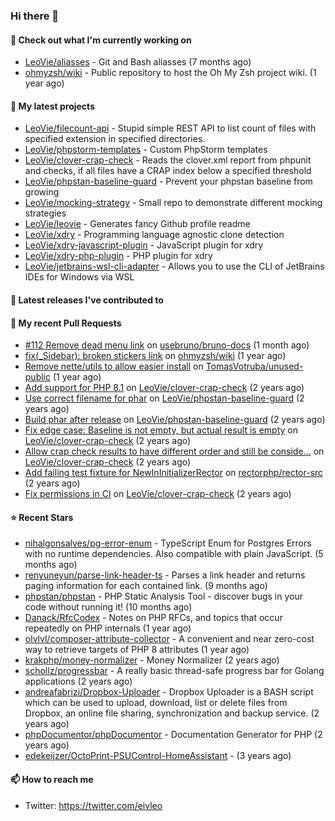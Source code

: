 ### Hi there 👋

#### 👷 Check out what I'm currently working on

- [LeoVie/aliasses](https://github.com/LeoVie/aliasses) - Git and Bash aliasses (7 months ago)
- [ohmyzsh/wiki](https://github.com/ohmyzsh/wiki) - Public repository to host the Oh My Zsh project wiki. (1 year ago)

#### 🌱 My latest projects

- [LeoVie/filecount-api](https://github.com/LeoVie/filecount-api) - Stupid simple REST API to list count of files with specified extension in specified directories.
- [LeoVie/phpstorm-templates](https://github.com/LeoVie/phpstorm-templates) - Custom PhpStorm templates
- [LeoVie/clover-crap-check](https://github.com/LeoVie/clover-crap-check) - Reads the clover.xml report from phpunit and checks, if all files have a CRAP index below a specified threshold
- [LeoVie/phpstan-baseline-guard](https://github.com/LeoVie/phpstan-baseline-guard) - Prevent your phpstan baseline from growing
- [LeoVie/mocking-strategy](https://github.com/LeoVie/mocking-strategy) - Small repo to demonstrate different mocking strategies
- [LeoVie/leovie](https://github.com/LeoVie/leovie) - Generates fancy Github profile readme
- [LeoVie/xdry](https://github.com/LeoVie/xdry) - Programming language agnostic clone detection
- [LeoVie/xdry-javascript-plugin](https://github.com/LeoVie/xdry-javascript-plugin) - JavaScript plugin for xdry
- [LeoVie/xdry-php-plugin](https://github.com/LeoVie/xdry-php-plugin) - PHP plugin for xdry
- [LeoVie/jetbrains-wsl-cli-adapter](https://github.com/LeoVie/jetbrains-wsl-cli-adapter) - Allows you to use the CLI of JetBrains IDEs for Windows via WSL

#### 🔭 Latest releases I've contributed to


#### 🔨 My recent Pull Requests

- [#112 Remove dead menu link](https://github.com/usebruno/bruno-docs/pull/113) on [usebruno/bruno-docs](https://github.com/usebruno/bruno-docs) (1 month ago)
- [fix(_Sidebar): broken stickers link](https://github.com/ohmyzsh/wiki/pull/43) on [ohmyzsh/wiki](https://github.com/ohmyzsh/wiki) (1 year ago)
- [Remove nette/utils to allow easier install](https://github.com/TomasVotruba/unused-public/pull/87) on [TomasVotruba/unused-public](https://github.com/TomasVotruba/unused-public) (1 year ago)
- [Add support for PHP 8.1](https://github.com/LeoVie/clover-crap-check/pull/10) on [LeoVie/clover-crap-check](https://github.com/LeoVie/clover-crap-check) (2 years ago)
- [Use correct filename for phar](https://github.com/LeoVie/phpstan-baseline-guard/pull/12) on [LeoVie/phpstan-baseline-guard](https://github.com/LeoVie/phpstan-baseline-guard) (2 years ago)
- [Build phar after release](https://github.com/LeoVie/phpstan-baseline-guard/pull/11) on [LeoVie/phpstan-baseline-guard](https://github.com/LeoVie/phpstan-baseline-guard) (2 years ago)
- [Fix edge case: Baseline is not empty, but actual result is empty](https://github.com/LeoVie/clover-crap-check/pull/9) on [LeoVie/clover-crap-check](https://github.com/LeoVie/clover-crap-check) (2 years ago)
- [Allow crap check results to have different order and still be conside…](https://github.com/LeoVie/clover-crap-check/pull/8) on [LeoVie/clover-crap-check](https://github.com/LeoVie/clover-crap-check) (2 years ago)
- [Add failing test fixture for NewInInitializerRector](https://github.com/rectorphp/rector-src/pull/3516) on [rectorphp/rector-src](https://github.com/rectorphp/rector-src) (2 years ago)
- [Fix permissions in CI](https://github.com/LeoVie/clover-crap-check/pull/7) on [LeoVie/clover-crap-check](https://github.com/LeoVie/clover-crap-check) (2 years ago)

#### ⭐ Recent Stars

- [nihalgonsalves/pg-error-enum](https://github.com/nihalgonsalves/pg-error-enum) - TypeScript Enum for Postgres Errors with no runtime dependencies. Also compatible with plain JavaScript. (5 months ago)
- [renyuneyun/parse-link-header-ts](https://github.com/renyuneyun/parse-link-header-ts) - Parses a link header and returns paging information for each contained link. (9 months ago)
- [phpstan/phpstan](https://github.com/phpstan/phpstan) - PHP Static Analysis Tool - discover bugs in your code without running it! (10 months ago)
- [Danack/RfcCodex](https://github.com/Danack/RfcCodex) - Notes on PHP RFCs, and topics that occur repeatedly on PHP internals (1 year ago)
- [olvlvl/composer-attribute-collector](https://github.com/olvlvl/composer-attribute-collector) - A convenient and near zero-cost way to retrieve targets of PHP 8 attributes (1 year ago)
- [krakphp/money-normalizer](https://github.com/krakphp/money-normalizer) - Money Normalizer (2 years ago)
- [schollz/progressbar](https://github.com/schollz/progressbar) - A really basic thread-safe progress bar for Golang applications (2 years ago)
- [andreafabrizi/Dropbox-Uploader](https://github.com/andreafabrizi/Dropbox-Uploader) - Dropbox Uploader is a BASH script which can be used to upload, download, list or delete files from Dropbox, an online file sharing, synchronization and backup service. (2 years ago)
- [phpDocumentor/phpDocumentor](https://github.com/phpDocumentor/phpDocumentor) - Documentation Generator for PHP  (2 years ago)
- [edekeijzer/OctoPrint-PSUControl-HomeAssistant](https://github.com/edekeijzer/OctoPrint-PSUControl-HomeAssistant) -  (3 years ago)

#### 📫 How to reach me

- Twitter: https://twitter.com/eivleo
